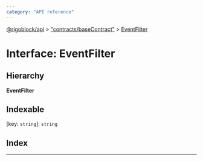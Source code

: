 ```yaml
---
category: "API reference"
---
```



[@rigoblock/api](../quick_start.md) > ["contracts/baseContract"](../modules/_contracts_basecontract_.md) > [EventFilter](../interfaces/_contracts_basecontract_.eventfilter.md)

# Interface: EventFilter

## Hierarchy

**EventFilter**

## Indexable

\[key: `string`\]:&nbsp;`string`
## Index

---

